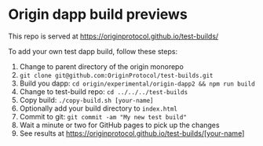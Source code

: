 # Origin dapp build previews

This repo is served at https://originprotocol.github.io/test-builds/

To add your own test dapp build, follow these steps:

1. Change to parent directory of the origin monorepo
2. `git clone git@github.com:OriginProtocol/test-builds.git`
3. Build you dapp: `cd origin/experimental/origin-dapp2 && npm run build`
4. Change to test-build repo: `cd ../../../test-builds`
5. Copy build: `./copy-build.sh [your-name]`
6. Optionally add your build directory to `index.html`
7. Commit to git: `git commit -am "My new test build"`
8. Wait a minute or two for GitHub pages to pick up the changes
9. See results at  https://originprotocol.github.io/test-builds/[your-name]

